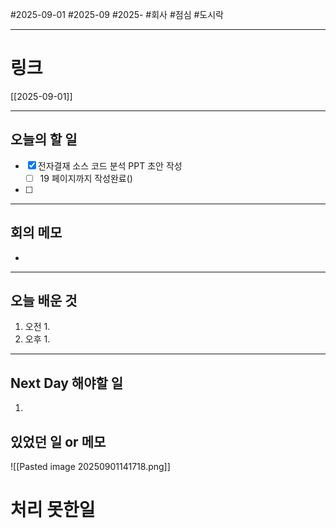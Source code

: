 #2025-09-01 #2025-09 #2025- 
#회사 #점심 #도시락

------
# 링크 
[[2025-09-01]]

---
## 오늘의 할 일
- [x] 전자결재 소스 코드 분석 PPT 초안 작성
    - [ ] 19 페이지까지 작성완료()
- [ ] 
---
## 회의 메모
- 
---
## 오늘 배운 것
1. 오전
    1. 
2. 오후
    1. 
---
## Next Day 해야할 일
1. 


## 있었던 일 or 메모
![[Pasted image 20250901141718.png]]

# 처리 못한일